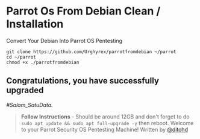# Parrot Os From Debian Clean / Installation 

Convert Your Debian Into Parrot OS Pentesting

```
git clone https://github.com/Urghyrex/parrotfromdebian ~/parrot
cd ~/parrot
chmod +x ./parrotfromdebian
```


## Congratulations, you have successfully upgraded

_\#Salam_SatuData._

> **Follow Instructions** - Should be around 12GB and don't forget to do ``sudo apt update && sudo apt full-upgrade -y`` then reboot.
> Welcome to your Parrot Security OS Pentesting Machine!
> Written by [@ditohd](https://instagram.com/dito.hd)


